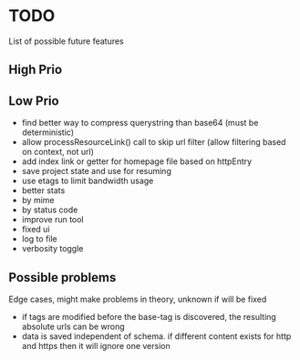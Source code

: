 # TODO

List of possible future features

## High Prio


## Low Prio

* find better way to compress querystring than base64 (must be deterministic)
* allow processResourceLink() call to skip url filter (allow filtering based on context, not url)
* add index link or getter for homepage file based on httpEntry
* save project state and use for resuming
 * use etags to limit bandwidth usage
* better stats
 * by mime
 * by status code
* improve run tool
 * fixed ui
 * log to file
 * verbosity toggle

## Possible problems

Edge cases, might make problems in theory, unknown if will be fixed

 * if tags are modified before the base-tag is discovered, the resulting absolute urls can be wrong
 * data is saved independent of schema. if different content exists for http and https then it will ignore one version
